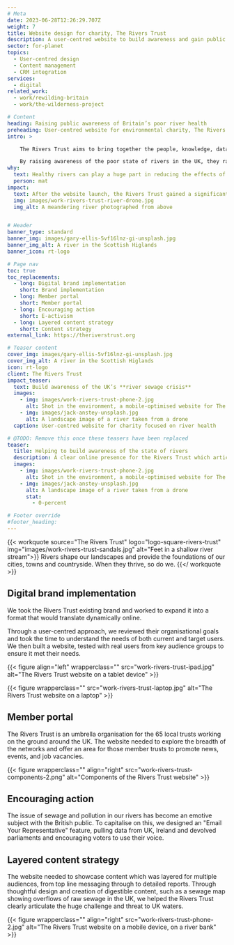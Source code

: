 ```yaml
---
# Meta
date: 2023-06-28T12:26:29.707Z
weight: 7
title: Website design for charity, The Rivers Trust
description: A user-centred website to build awareness and gain public support
sector: for-planet
topics:
  - User-centred design
  - Content management
  - CRM integration
services:
  - digital
related_work:
  - work/rewilding-britain
  - work/the-wilderness-project

# Content
heading: Raising public awareness of Britain’s poor river health
preheading: User-centred website for environmental charity, The Rivers Trust.
intro: >

    The Rivers Trust aims to bring together the people, knowledge, data and intelligence to help rivers thrive again; for us and future generations.

    By raising awareness of the poor state of rivers in the UK, they rally the public against the lack of policies on keeping Britain’s water healthy and sewage free.
why:
  text: Healthy rivers can play a huge part in reducing the effects of climate change, like flooding and drought. The UK's rivers are some of the unhealthiest in the world.
  person: mat
impact:
  text: After the website launch, the Rivers Trust gained a significant amount of interest in its ‘State of the Rivers’ report, sewage map, and website which led to coverage on national TV and press.
  img: images/work-rivers-trust-river-drone.jpg
  img_alt: A meandering river photographed from above


# Header
banner_type: standard
banner_img: images/gary-ellis-5vf16lnz-gi-unsplash.jpg
banner_img_alt: A river in the Scottish Higlands
banner_icon: rt-logo

# Page nav
toc: true
toc_replacements:
  - long: Digital brand implementation
    short: Brand implementation
  - long: Member portal
    short: Member portal
  - long: Encouraging action
    short: E-activism
  - long: Layered content strategy
    short: Content strategy
external_link: https://theriverstrust.org

# Teaser content
cover_img: images/gary-ellis-5vf16lnz-gi-unsplash.jpg
cover_img_alt: A river in the Scottish Higlands
icon: rt-logo
client: The Rivers Trust
impact_teaser:
  text: Build awareness of the UK’s **river sewage crisis**
  images:
    - img: images/work-rivers-trust-phone-2.jpg
      alt: Shot in the environment, a mobile-optimised website for The Rivers Trust website
    - img: images/jack-anstey-unsplash.jpg
      alt: A landscape image of a river taken from a drone
  caption: User-centred website for charity focused on river health 

# @TODO: Remove this once these teasers have been replaced
teaser:
  title: Helping to build awareness of the state of rivers
  description: A clear online presence for the Rivers Trust which articulates their work and incites engagement and action.
  images:
    - img: images/work-rivers-trust-phone-2.jpg
      alt: Shot in the environment, a mobile-optimised website for The Rivers Trust website
    - img: images/jack-anstey-unsplash.jpg
      alt: A landscape image of a river taken from a drone
      stat:
        - 0-percent

# Footer override
#footer_heading:
---
```


{{< workquote source="The Rivers Trust" logo="logo-square-rivers-trust" img="images/work-rivers-trust-sandals.jpg" alt="Feet in a shallow river stream">}}
Rivers shape our landscapes and provide the foundations of our cities, towns and countryside. When they thrive, so do we.
{{</ workquote >}}

<!-- Text left -->
<div class="w-full grid grid-cols-12 gap-x-2.5 gap-y-6 lg:gap-6 xl:gap-8">
  <div class="prose col-span-full lg:col-span-8">

  ## Digital brand implementation

  We took the Rivers Trust existing brand and worked to expand it into a format that would translate dynamically online.

  Through a user-centred approach, we reviewed their organisational goals and took the time to understand the needs of both current and target users. We then built a website, tested with real users from key audience groups to ensure it met their needs.

  </div>
</div>

{{< figure align="left" wrapperclass="" src="work-rivers-trust-ipad.jpg" alt="The Rivers Trust website on a tablet device" >}}

{{< figure wrapperclass="" src="work-rivers-trust-laptop.jpg" alt="The Rivers Trust website on a laptop" >}}



<!-- Text right -->
<div class="w-full grid grid-cols-12 gap-x-2.5 gap-y-6 lg:gap-6 xl:gap-8">
  <div class="prose col-span-full lg:col-span-8 lg:col-start-5">

  ## Member portal

  The Rivers Trust is an umbrella organisation for the 65 local trusts working on the ground around the UK. The website needed to explore the breadth of the networks and offer an area for those member trusts to promote news, events, and job vacancies.

  </div>
</div>

{{< figure wrapperclass="" align="right" src="work-rivers-trust-components-2.png" alt="Components of the Rivers Trust website" >}}

<!-- Text left -->
<div class="w-full grid grid-cols-12 gap-x-2.5 gap-y-6 lg:gap-6 xl:gap-8">
  <div class="prose col-span-full lg:col-span-8">

  ## Encouraging action

  The issue of sewage and pollution in our rivers has become an emotive subject with the British public. To capitalise on this, we designed an "Email Your Representative" feature, pulling data from UK, Ireland and devolved parliaments and encouraging voters to use their voice.

  </div>
</div>

<!-- Text right -->
<div class="w-full grid grid-cols-12 gap-x-2.5 gap-y-6 lg:gap-6 xl:gap-8">
  <div class="prose col-span-full lg:col-span-8 lg:col-start-5">

  ## Layered content strategy

  The website needed to showcase content which was layered for multiple audiences, from top line messaging through to detailed reports. Through thoughtful design and creation of digestible content, such as a sewage map showing overflows of raw sewage in the UK, we helped the Rivers Trust clearly articulate the huge challenge and threat to UK waters.

  </div>
</div>


{{< figure wrapperclass="" align="right" src="work-rivers-trust-phone-2.jpg" alt="The Rivers Trust website on a mobile device, on a river bank" >}}

